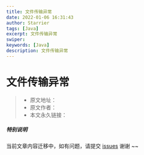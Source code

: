 ```yaml
---
title: 文件传输异常
date: 2022-01-06 16:31:43
author: Starrier
tags: [Java]
excerpt: 文件传输异常
swiper:
keywords: [Java]
description: 文件传输异常
---
```


# 文件传输异常

> * 原文地址：[]()
> * 原文作者：[]()
> * 本文永久链接：[]()

##### **特别说明**

当前文章内容迁移中，如有问题，请提交 [issues](https://github.com/Starrier/starrier.github.io/issues) 谢谢 ~~

